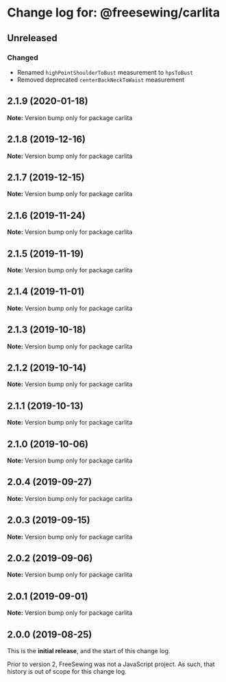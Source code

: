 # Change log for: @freesewing/carlita


## Unreleased

### Changed

 - Renamed `highPointShoulderToBust` measurement to `hpsToBust`
 - Removed deprecated `centerBackNeckToWaist` measurement
## 2.1.9 (2020-01-18)

**Note:** Version bump only for package carlita


## 2.1.8 (2019-12-16)

**Note:** Version bump only for package carlita


## 2.1.7 (2019-12-15)

**Note:** Version bump only for package carlita


## 2.1.6 (2019-11-24)

**Note:** Version bump only for package carlita


## 2.1.5 (2019-11-19)

**Note:** Version bump only for package carlita


## 2.1.4 (2019-11-01)

**Note:** Version bump only for package carlita


## 2.1.3 (2019-10-18)

**Note:** Version bump only for package carlita


## 2.1.2 (2019-10-14)

**Note:** Version bump only for package carlita


## 2.1.1 (2019-10-13)

**Note:** Version bump only for package carlita


## 2.1.0 (2019-10-06)

**Note:** Version bump only for package carlita


## 2.0.4 (2019-09-27)

**Note:** Version bump only for package carlita


## 2.0.3 (2019-09-15)

**Note:** Version bump only for package carlita


## 2.0.2 (2019-09-06)

**Note:** Version bump only for package carlita


## 2.0.1 (2019-09-01)

**Note:** Version bump only for package carlita




## 2.0.0 (2019-08-25)

This is the **initial release**, and the start of this change log.

Prior to version 2, FreeSewing was not a JavaScript project.
As such, that history is out of scope for this change log.
